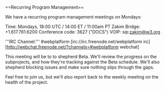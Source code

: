 ==Recurring Program Management==

We have a recurring program management meetings on Mondays:

Time: Mondays, 18:00 UTC / 14:00 ET / 11:00am PT
Zakim Bridge: +1.617.761.6200
Conference code: 3627 ("DOCS")
VOIP:  sip:zakim@w3.org

'''IRC Channel:''' #webplatform
[irc://irc.freenode.net/webplatform irc]
[http://webchat.freenode.net/?channels=#webplatform webchat]

This meeting will be to to shepherd Beta. We'll review the progress on the subprojects, and how they're tracking against the Beta schedule. We'll also shepherd blocking issues and make sure nothing slips through the gaps.

Feel free to join us, but we'll also report back to the weekly meeting on the health of the project.